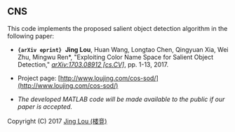 ## CNS

This code implements the proposed salient object detection algorithm in the following paper:

 - **`{arXiv eprint}`**&nbsp;&nbsp;**Jing Lou**, Huan Wang, Longtao Chen, Qingyuan Xia, Wei Zhu, Mingwu Ren*, "Exploiting Color Name Space for Salient Object Detection," *[arXiv:1703.08912 [cs.CV]](https://arxiv.org/abs/1703.08912)*, pp. 1-13, 2017.

 - Project page: [http://www.loujing.com/cos-sod/](http://www.loujing.com/cos-sod/)
 - *The developed MATLAB code will be made available to the public if our paper is accepted.*

Copyright (C) 2017 [Jing Lou (楼竞)](http://www.loujing.com/)
